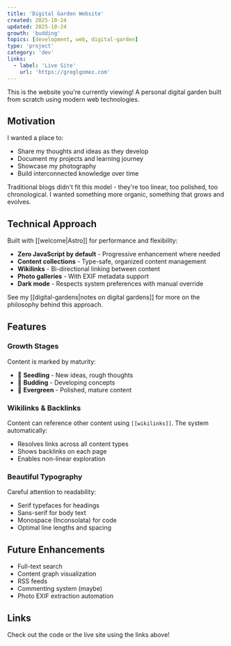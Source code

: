 ```yaml
---
title: 'Digital Garden Website'
created: 2025-10-24
updated: 2025-10-24
growth: 'budding'
topics: [development, web, digital-garden]
type: 'project'
category: 'dev'
links:
  - label: 'Live Site'
    url: 'https://greglgomez.com'
---
```


This is the website you're currently viewing! A personal digital garden built from scratch using modern web technologies.

## Motivation

I wanted a place to:

- Share my thoughts and ideas as they develop
- Document my projects and learning journey
- Showcase my photography
- Build interconnected knowledge over time

Traditional blogs didn't fit this model - they're too linear, too polished, too chronological. I wanted something more organic, something that grows and evolves.

## Technical Approach

Built with [[welcome|Astro]] for performance and flexibility:

- **Zero JavaScript by default** - Progressive enhancement where needed
- **Content collections** - Type-safe, organized content management
- **Wikilinks** - Bi-directional linking between content
- **Photo galleries** - With EXIF metadata support
- **Dark mode** - Respects system preferences with manual override

See my [[digital-gardens|notes on digital gardens]] for more on the philosophy behind this approach.

## Features

### Growth Stages

Content is marked by maturity:
- 🌱 **Seedling** - New ideas, rough thoughts
- 🌿 **Budding** - Developing concepts
- 🌳 **Evergreen** - Polished, mature content

### Wikilinks & Backlinks

Content can reference other content using `[[wikilinks]]`. The system automatically:
- Resolves links across all content types
- Shows backlinks on each page
- Enables non-linear exploration

### Beautiful Typography

Careful attention to readability:
- Serif typefaces for headings
- Sans-serif for body text
- Monospace (Inconsolata) for code
- Optimal line lengths and spacing

## Future Enhancements

- Full-text search
- Content graph visualization
- RSS feeds
- Commenting system (maybe)
- Photo EXIF extraction automation

## Links

Check out the code or the live site using the links above!
